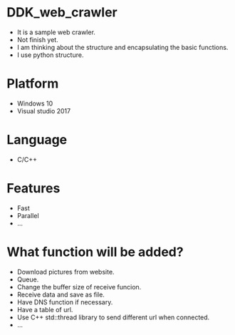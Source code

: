 # DDK_web_crawler
* It is a sample web crawler.
* Not finish yet.
* I am thinking about the structure and encapsulating the basic functions.
* I use python structure.

# Platform
* Windows 10
* Visual studio 2017

# Language
* C/C++

# Features
* Fast
* Parallel
* ...

# What function will be added?
* Download pictures from website.
* Queue.
* Change the buffer size of receive funcion. 
* Receive data and save as file.
* Have DNS function if necessary.
* Have a table of url.
* Use C++ std::thread library to send different url when connected.
* ...
